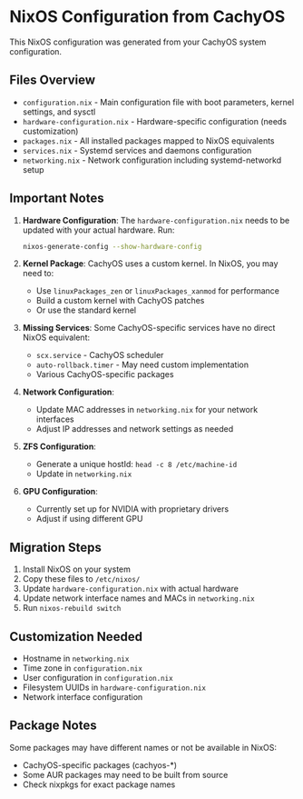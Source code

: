 # NixOS Configuration from CachyOS

This NixOS configuration was generated from your CachyOS system configuration.

## Files Overview

- `configuration.nix` - Main configuration file with boot parameters, kernel settings, and sysctl
- `hardware-configuration.nix` - Hardware-specific configuration (needs customization)
- `packages.nix` - All installed packages mapped to NixOS equivalents
- `services.nix` - Systemd services and daemons configuration
- `networking.nix` - Network configuration including systemd-networkd setup

## Important Notes

1. **Hardware Configuration**: The `hardware-configuration.nix` needs to be updated with your actual hardware. Run:
   ```bash
   nixos-generate-config --show-hardware-config
   ```

2. **Kernel Package**: CachyOS uses a custom kernel. In NixOS, you may need to:
   - Use `linuxPackages_zen` or `linuxPackages_xanmod` for performance
   - Build a custom kernel with CachyOS patches
   - Or use the standard kernel

3. **Missing Services**: Some CachyOS-specific services have no direct NixOS equivalent:
   - `scx.service` - CachyOS scheduler
   - `auto-rollback.timer` - May need custom implementation
   - Various CachyOS-specific packages

4. **Network Configuration**: 
   - Update MAC addresses in `networking.nix` for your network interfaces
   - Adjust IP addresses and network settings as needed

5. **ZFS Configuration**: 
   - Generate a unique hostId: `head -c 8 /etc/machine-id`
   - Update in `networking.nix`

6. **GPU Configuration**: 
   - Currently set up for NVIDIA with proprietary drivers
   - Adjust if using different GPU

## Migration Steps

1. Install NixOS on your system
2. Copy these files to `/etc/nixos/`
3. Update `hardware-configuration.nix` with actual hardware
4. Update network interface names and MACs in `networking.nix`
5. Run `nixos-rebuild switch`

## Customization Needed

- Hostname in `networking.nix`
- Time zone in `configuration.nix`
- User configuration in `configuration.nix`
- Filesystem UUIDs in `hardware-configuration.nix`
- Network interface configuration

## Package Notes

Some packages may have different names or not be available in NixOS:
- CachyOS-specific packages (cachyos-*)
- Some AUR packages may need to be built from source
- Check nixpkgs for exact package names